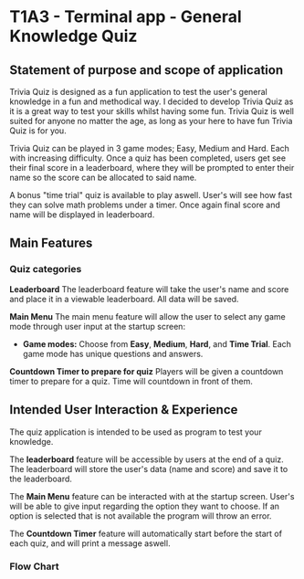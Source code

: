 # T1A3 - Terminal app - General Knowledge Quiz

## Statement of purpose and scope of application
Trivia Quiz is designed as a fun application to test the user's general knowledge in a fun and methodical way. I decided to develop Trivia Quiz as it is a great way to test your skills whilst having some fun. Trivia Quiz is well suited for anyone no matter the age, as long as your here to have fun Trivia Quiz is for you. 

Trivia Quiz can be played in 3 game modes; Easy, Medium and Hard. Each with increasing difficulty. Once a quiz has been completed, users get see their final score in a leaderboard, where they will be prompted to enter their name so the score can be allocated to said name. 

A bonus "time trial" quiz is available to play aswell. User's will see how fast they can solve math problems under a timer. Once again final score and name will be displayed in leaderboard.

## Main Features
### Quiz categories


**Leaderboard**
The leaderboard feature will take the user's name and score and place it in a viewable leaderboard. All data will be saved.

**Main Menu**
The main menu feature will allow the user to select any game mode through user input at the startup screen:
- **Game modes:** Choose from **Easy**, **Medium**, **Hard**, and **Time Trial**. 
Each game mode has unique questions and answers. 


**Countdown Timer to prepare for quiz**
Players will be given a countdown timer to prepare for a quiz. Time will countdown in front of them.

## Intended User Interaction & Experience
The quiz application is intended to be used as program to test your knowledge.

The **leaderboard** feature will be accessible by users at the end of a quiz. The leaderboard will store the user's data (name and score) and save it to the leaderboard.

The **Main Menu** feature can be interacted with at the startup screen. User's will be able to give input regarding the option they want to choose. If an option is selected that is not available the program will throw an error.

The **Countdown Timer** feature will automatically start before the start of each quiz, and will print a message aswell.





### Flow Chart

